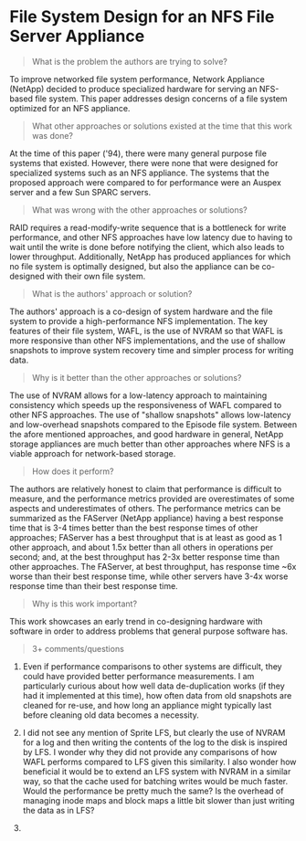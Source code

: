 # File System Design for an NFS File Server Appliance

> What is the problem the authors are trying to solve?

To improve networked file system performance, Network Appliance (NetApp) decided to produce
specialized hardware for serving an NFS-based file system. This paper addresses design
concerns of a file system optimized for an NFS appliance.

> What other approaches or solutions existed at the time that this
> work was done?

At the time of this paper ('94), there were many general purpose file systems that existed.
However, there were none that were designed for specialized systems such as an NFS appliance.
The systems that the proposed approach were compared to for performance were an Auspex server
and a few Sun SPARC servers.

> What was wrong with the other approaches or solutions?

RAID requires a read-modify-write sequence that is a bottleneck for write performance, and
other NFS approaches have low latency due to having to wait until the write is done before
notifying the client, which also leads to lower throughput. Additionally, NetApp has produced
appliances for which no file system is optimally designed, but also the appliance can be
co-designed with their own file system.

> What is the authors' approach or solution?

The authors' approach is a co-design of system hardware and the file system to provide a
high-performance NFS implementation. The key features of their file system, WAFL, is the
use of NVRAM so that WAFL is more responsive than other NFS implementations, and the use
of shallow snapshots to improve system recovery time and simpler process for writing data.

> Why is it better than the other approaches or solutions?

The use of NVRAM allows for a low-latency approach to maintaining consistency which speeds
up the responsiveness of WAFL compared to other NFS approaches. The use of "shallow snapshots"
allows low-latency and low-overhead snapshots compared to the Episode file system. Between
the afore mentioned approaches, and good hardware in general, NetApp storage appliances
are much better than other approaches where NFS is a viable approach for network-based storage.

> How does it perform?

The authors are relatively honest to claim that performance is difficult to measure, and
the performance metrics provided are overestimates of some aspects and underestimates of others.
The performance metrics can be summarized as the FAServer (NetApp appliance) having a best
response time that is 3-4 times better than the best response times of other approaches; FAServer
has a best throughput that is at least as good as 1 other approach, and about 1.5x better than
all others in operations per second; and, at the best throughput has 2-3x better response time
than other approaches. The FAServer, at best throughput, has response time ~6x worse than their
best response time, while other servers have 3-4x worse response time than their best response time.

> Why is this work important?

This work showcases an early trend in co-designing hardware with software in order to address
problems that general purpose software has.

> 3+ comments/questions

1. Even if performance comparisons to other systems are difficult, they could have provided better
performance measurements. I am particularly curious about how well data de-duplication works (if
they had it implemented at this time), how often data from old snapshots are cleaned for re-use,
and how long an appliance might typically last before cleaning old data becomes a necessity.

2. I did not see any mention of Sprite LFS, but clearly the use of NVRAM for a log and then writing
the contents of the log to the disk is inspired by LFS. I wonder why they did not provide any
comparisons of how WAFL performs compared to LFS given this similarity. I also wonder how beneficial
it would be to extend an LFS system with NVRAM in a similar way, so that the cache used for batching
writes would be much faster. Would the performance be pretty much the same? Is the overhead of managing
inode maps and block maps a little bit slower than just writing the data as in LFS?
   
3. 
